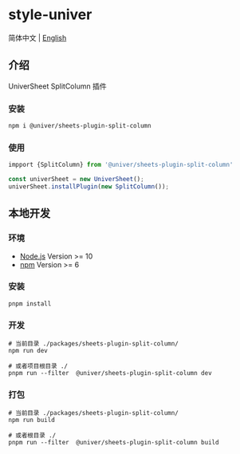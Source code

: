 # style-univer

简体中文 | [English](./README.md)

## 介绍

UniverSheet SplitColumn 插件

### 安装

```bash
npm i @univer/sheets-plugin-split-column
```

### 使用

```js
impport {SplitColumn} from '@univer/sheets-plugin-split-column'

const univerSheet = new UniverSheet();
univerSheet.installPlugin(new SplitColumn());
```

## 本地开发

### 环境

-   [Node.js](https://nodejs.org/en/) Version >= 10
-   [npm](https://www.npmjs.com/) Version >= 6

### 安装

```
pnpm install
```

### 开发

```
# 当前目录 ./packages/sheets-plugin-split-column/
npm run dev

# 或者项目根目录 ./
pnpm run --filter  @univer/sheets-plugin-split-column dev
```

### 打包

```
# 当前目录 ./packages/sheets-plugin-split-column/
npm run build

# 或者根目录 ./
pnpm run --filter  @univer/sheets-plugin-split-column build
```
